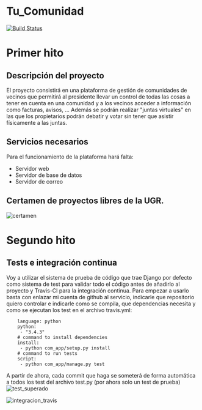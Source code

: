 # Tu_Comunidad
[![Build Status](https://travis-ci.org/koji3/tu_comunidad.svg?branch=master)](https://travis-ci.org/koji3/tu_comunidad)

# Primer hito

## Descripción del proyecto
El proyecto consistirá en una plataforma de gestión de comunidades de vecinos que permitirá al presidente llevar un control de todas las cosas a tener en cuenta en una comunidad y a los vecinos acceder a información como facturas, avisos, ... Además se podrán realizar "juntas virtuales" en las que los propietarios podrán debatir y votar sin tener que asistir físicamente a las juntas.

## Servicios necesarios
Para el funcionamiento de la plataforma hará falta:
 - Servidor web
 - Servidor de base de datos
 - Servidor de correo

## Certamen de proyectos libres de la UGR.
![certamen](http://i.imgur.com/wyVy7TZ.png)

# Segundo hito
## Tests e integración continua
Voy a utilizar el sistema de prueba de código que trae Django por defecto como sistema de test para validar todo el código antes de añadirlo al proyecto y Travis-CI para la integración continua.
Para empezar a usarlo basta con enlazar mi cuenta de github al servicio, indicarle que repositorio quiero controlar e indicarle como se compila, que dependencias necesita y como se ejecutan los test en el archivo travis.yml:
```
	language: python
	python:
	 - "3.4.3"
	# command to install dependencies
	install:
	 - python com_app/setup.py install
	# command to run tests
	script:
	 - python com_app/manage.py test

```

A partir de ahora, cada commit que haga se someterá de forma automática a todos los test del archivo test.py (por ahora solo un test de prueba)
![test_superado](http://i.imgur.com/vRVIj8O.png)


![integracion_travis](http://i.imgur.com/acS8FTj.png)
